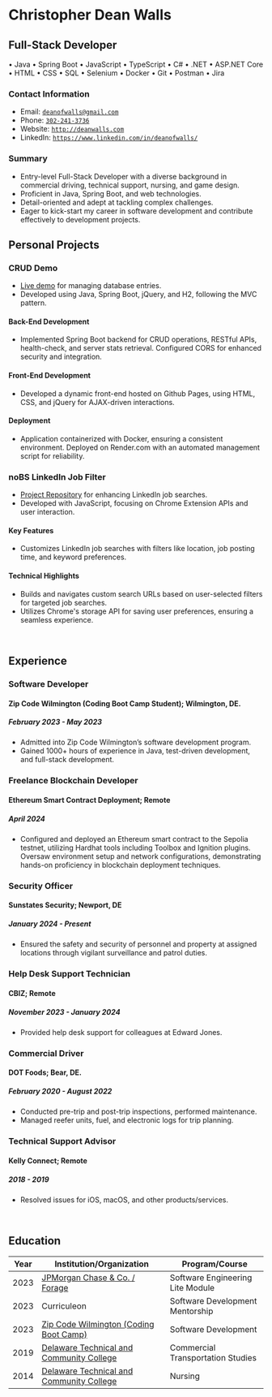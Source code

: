 <!-- <script src="http://code.jquery.com/jquery-1.4.2.min.js"></script> <script> var x = document.getElementsByClassName("site-footer-credits"); setTimeout(() => { x[0].remove(); }, 10); </script> -->

<div class="header-bar"></div>
<link rel="stylesheet" type="text/css" media="all" href="./style.css" />
<script>
    function downloadAsPDF() {
        // Assuming the PDF file is named 'sample.pdf' and resides in the same directory as your README.md
        window.location.href = 'resume.pdf';
    }
</script>
<meta property="og:title" content="Dean-Walls-Public-Portfolio" />

<!-- <button onclick="downloadAsPDF()">Download Resume As PDF</button> -->

# Christopher Dean Walls

## Full-Stack Developer
&bull; Java &bull; Spring Boot &bull; JavaScript &bull; TypeScript &bull; C# &bull; .NET &bull; ASP.NET Core &bull; HTML &bull; CSS &bull; SQL &bull; Selenium &bull; Docker &bull; Git &bull; Postman &bull; Jira

### Contact Information

* Email: [`deanofwalls@gmail.com`](mailto:deanofwalls@gmail.com)
* Phone: [`302-241-3736`](tel:+1-302-241-3736)
* Website: [`http://deanwalls.com`](http://deanwalls.com)
* LinkedIn: [`https://www.linkedin.com/in/deanofwalls/`](https://www.linkedin.com/in/deanofwalls/)

### Summary

* Entry-level Full-Stack Developer with a diverse background in commercial driving, technical support, nursing, and game design.
* Proficient in Java, Spring Boot, and web technologies.
* Detail-oriented and adept at tackling complex challenges.
* Eager to kick-start my career in software development and contribute effectively to development projects.

## Personal Projects

### CRUD Demo
  * [Live demo](http://crud_demo.deanwalls.com) for managing database entries.
  * Developed using Java, Spring Boot, jQuery, and H2, following the MVC pattern.

#### Back-End Development
  * Implemented Spring Boot backend for CRUD operations, RESTful APIs, health-check, and server stats retrieval. Configured CORS for enhanced security and integration.

#### Front-End Development
  * Developed a dynamic front-end hosted on Github Pages, using HTML, CSS, and jQuery for AJAX-driven interactions.

#### Deployment
  * Application containerized with Docker, ensuring a consistent environment. Deployed on Render.com with an automated management script for reliability.


<!-- <div style="page-break-before: always;"></div>
<br class="print-only"> -->

### noBS LinkedIn Job Filter
  * [Project Repository](https://github.com/deanOfWalls/noBS_LinkedIn_Job_Filter) for enhancing LinkedIn job searches.
  * Developed with JavaScript, focusing on Chrome Extension APIs and user interaction.

#### Key Features
  * Customizes LinkedIn job searches with filters like location, job posting time, and keyword preferences.

#### Technical Highlights
  * Builds and navigates custom search URLs based on user-selected filters for targeted job searches.
  * Utilizes Chrome's storage API for saving user preferences, ensuring a seamless experience.

<div style="page-break-before: always;"></div>
<br class="print-only">

## Experience

### Software Developer

#### Zip Code Wilmington (Coding Boot Camp Student); Wilmington, DE.

##### February 2023 - May 2023

* Admitted into Zip Code Wilmington’s software development program.
* Gained 1000+ hours of experience in Java, test-driven development, and full-stack development.

### Freelance Blockchain Developer

#### Ethereum Smart Contract Deployment; Remote

##### April 2024

* Configured and deployed an Ethereum smart contract to the Sepolia testnet, utilizing Hardhat tools including Toolbox and Ignition plugins. Oversaw environment setup and network configurations, demonstrating hands-on proficiency in blockchain deployment techniques.

### Security Officer

#### Sunstates Security; Newport, DE

##### January 2024 - Present

* Ensured the safety and security of personnel and property at assigned locations through vigilant surveillance and patrol duties.

### Help Desk Support Technician

#### CBIZ; Remote

##### November 2023 - January 2024

* Provided help desk support for colleagues at Edward Jones.

### Commercial Driver

#### DOT Foods; Bear, DE.

##### February 2020 - August 2022

* Conducted pre-trip and post-trip inspections, performed maintenance.
* Managed reefer units, fuel, and electronic logs for trip planning.

### Technical Support Advisor

#### Kelly Connect; Remote

##### 2018 - 2019

* Resolved issues for iOS, macOS, and other products/services.

<div style="page-break-before: always;"></div>
<br>

## Education

| Year | Institution/Organization                                                                   | Program/Course                      |
|------|-------------------------------------------------------------------------------------------|------------------------------------|
| 2023 | [JPMorgan Chase & Co. / Forage](forage.pdf)                                               | Software Engineering Lite Module   |
| 2023 | Curriculeon                                                           | Software Development Mentorship    |
| 2023 | [Zip Code Wilmington (Coding Boot Camp)](zipcode.pdf)                                     | Software Development               |
| 2019 | [Delaware Technical and Community College](driverCert.pdf)                                | Commercial Transportation Studies  |
| 2014 | [Delaware Technical and Community College](lpnDiploma.pdf)                                | Nursing                            |
